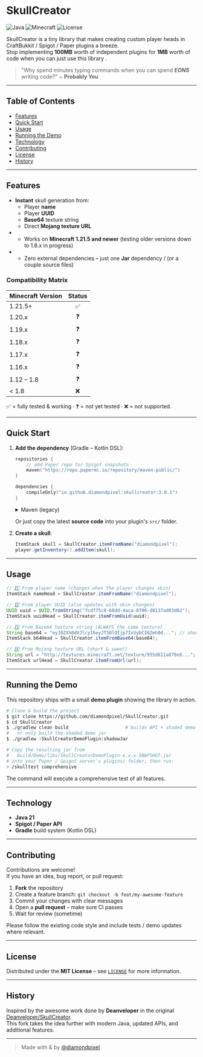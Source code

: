 # SkullCreator

![Java](https://img.shields.io/badge/language-Java%2021-orange)
![Minecraft](https://img.shields.io/badge/MC-1.12%2B-green)
![License](https://img.shields.io/github/license/diamondpixel/SkullCreator)

SkullCreator is a tiny library that makes creating custom player heads in CraftBukkit / Spigot / Paper plugins a breeze.  
Stop implementing **100MB** worth of independent plugins for **1MB** worth of code when you can just use this library .

> "Why spend minutes typing commands when you can spend _**EONS**_ writing code?" ~ **Probably You**

---

## Table of Contents
- [Features](#-features)
- [Quick Start](#-quick-start)
- [Usage](#-usage)
- [Running the Demo](#-running-the-demo)
- [Technology](#-technology)
- [Contributing](#-contributing)
- [License](#-license)
- [History](#-history)

---

## Features
- **Instant** skull generation from:
  - Player **name**
  - Player **UUID**
  - **Base64** texture string
  - Direct **Mojang texture URL**
- + Works on **Minecraft 1.21.5 and newer** (testing older versions down to 1.8.x in progress)
- - Zero external dependencies – just one **Jar** dependency / (or a couple source files)

### Compatibility Matrix

| Minecraft Version | Status |
|-------------------|:------:|
| 1.21.5+           | ✅ |
| 1.20.x            | ❓ |
| 1.19.x            | ❓ |
| 1.18.x            | ❓ |
| 1.17.x            | ❓ |
| 1.16.x            | ❓ |
| 1.12 – 1.8        | ❓ |
| < 1.8             | ❌ |

✅ = fully tested & working · ❓ = not yet tested · ❌ = not supported.

---

## Quick Start
1. **Add the dependency** (Gradle – Kotlin DSL):

   ```kotlin
   repositories {
       // add Paper repo for Spigot snapshots
       maven("https://repo.papermc.io/repository/maven-public/")
   }

   dependencies {
       compileOnly("io.github.diamondpixel:skullcreator:3.0.1")
   }
   ```

   <details>
   <summary>Maven (legacy)</summary>

   ```xml
   <dependency>
       <groupId>io.github.diamondpixel</groupId>
       <artifactId>skullcreator</artifactId>
       <version>3.0.1</version>
       <scope>compile</scope>
   </dependency>
   ```
   </details>

   Or just copy the latest **source code** into your plugin's `src/` folder.

2. **Create a skull**:

   ```java
   ItemStack skull = SkullCreator.itemFromName("diamondpixel");
   player.getInventory().addItem(skull);
   ```

---

## Usage
```java
// 1️⃣ From player name (changes when the player changes skin)
ItemStack nameHead = SkullCreator.itemFromName("diamondpixel");

// 2️⃣ From player UUID (also updates with skin changes)
UUID uuid = UUID.fromString("7cdf75c8-68dd-4aca-8706-d8137ad03d02");
ItemStack uuidHead = SkullCreator.itemFromUuid(uuid);

// 3️⃣ From Base64 texture string (ALWAYS the same texture)
String base64 = "eyJ0ZXh0dXJlcyI6eyJTS0lOIjp7InVybCI6Imh0d..."; // shortened
ItemStack b64Head = SkullCreator.itemFromBase64(base64);

// 4️⃣ From Mojang texture URL (short & sweet)
String url = "http://textures.minecraft.net/texture/955d611a878e8...";
ItemStack urlHead = SkullCreator.itemFromUrl(url);
```

---

## Running the Demo
This repository ships with a small **demo plugin** showing the library in action.

```bash
# Clone & build the project
$ git clone https://github.com/diamondpixel/SkullCreator.git
$ cd SkullCreator
$ ./gradlew clean build                     # builds API + shaded demo jar
#   or only build the shaded demo jar
$ ./gradlew :SkullCreatorDemoPlugin:shadowJar

# Copy the resulting jar from
#   build/Demo/libs/SkullCreatorDemoPlugin-x.x.x-SNAPSHOT.jar
# into your Paper / Spigot server's plugins/ folder, then run:
> /skulltest comprehensive
```
The command will execute a comprehensive test of all features.


---

## Technology
- **Java 21**
- **Spigot / Paper API**
- **Gradle** build system (Kotlin DSL)

---

## Contributing
Contributions are welcome!  
If you have an idea, bug report, or pull request:
1. **Fork** the repository
2. Create a feature branch: `git checkout -b feat/my-awesome-feature`
3. Commit your changes with clear messages
4. Open a **pull request** – make sure CI passes
5. Wait for review (sometime)

Please follow the existing code style and include tests / demo updates where relevant.

---

## License
Distributed under the **MIT License** – see [`LICENSE`](LICENSE) for more information.

---

## History
Inspired by the awesome work done by **Deanveloper** in the original
[Deanveloper/SkullCreator](https://github.com/Deanveloper/SkullCreator).  
This fork takes the idea further with modern Java, updated APIs, and additional
features.

---

> Made with  &  by [@diamondpixel](https://github.com/diamondpixel)
